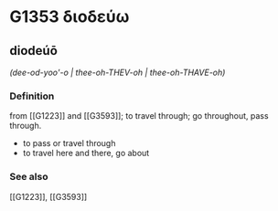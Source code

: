 # G1353 διοδεύω

## diodeúō

_(dee-od-yoo'-o | thee-oh-THEV-oh | thee-oh-THAVE-oh)_

### Definition

from [[G1223]] and [[G3593]]; to travel through; go throughout, pass through.

- to pass or travel through
- to travel here and there, go about

### See also

[[G1223]], [[G3593]]


